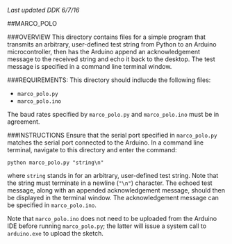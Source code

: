 *Last updated DDK 6/7/16*

##MARCO_POLO

###OVERVIEW
This directory contains files for a simple program that transmits an arbitrary, user-defined test string from Python to an Arduino microcontroller, then has the Arduino append an acknowledgement message to the received string and echo it back to the desktop. The test message is specified in a command line terminal window.

###REQUIREMENTS:
This directory should indlucde the following files:
* `marco_polo.py`
* `marco_polo.ino`

The baud rates specified by `marco_polo.py` and `marco_polo.ino` must be in agreement.

###INSTRUCTIONS
Ensure that the serial port specified in `marco_polo.py` matches the serial port connected to the Arduino. In a command line terminal, navigate to this directory and enter the command:

    python marco_polo.py "string\n"

where `string` stands in for an arbitrary, user-defined test string. Note that the string must terminate in a newline (`"\n"`) character. The echoed test message, along with an appended acknowledgement message, should then be displayed in the terminal window. The acknowledgement message can be specified in `marco_polo.ino`.

Note that `marco_polo.ino` does not need to be uploaded from the Arduino IDE before running `marco_polo.py`; the latter will issue a system call to `arduino.exe` to upload the sketch. 
